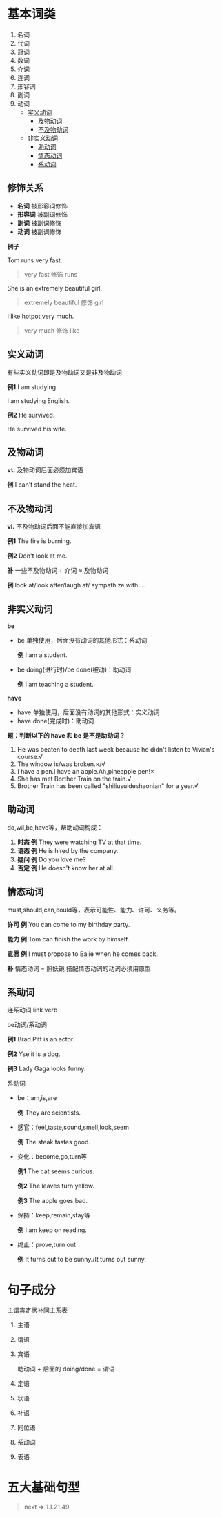 # 基本词类
1. 名词
1. 代词
1. 冠词
1. 数词
1. 介词
1. 连词
1. 形容词
1. 副词
1. 动词
   * <a href="#实义动词">实义动词</a>
      * <a href="#及物动词">及物动词</a>
      * <a href="#不及物动词">不及物动词</a>
   * <a href="#非实义动词">非实义动词</a>
      * <a href="#助动词">助动词</a>
      * <a href="#情态动词">情态动词</a>
      * <a href="#系动词">系动词</a>
## 修饰关系
* **名词** 被形容词修饰
* **形容词** 被副词修饰
* **副词** 被副词修饰
* **动词** 被副词修饰

**例子**

Tom runs very fast.
> very fast 修饰 runs

She is an extremely beautiful girl.
> extremely beautiful 修饰 girl

I like hotpot very much.
> very much 修饰 like
## 实义动词
有些实义动词即是及物动词又是非及物动词

**例1**
I am studying.

I am studying English.

**例2**
He survived.

He survived his wife.
## 及物动词
**vt.**
及物动词后面必须加宾语

**例**
I can't stand the heat.
## 不及物动词
**vi.**
不及物动词后面不能直接加宾语

**例1**
The fire is burning.

**例2**
Don't look at me.

**补**
一些不及物动词 + 介词 ≈ 及物动词

**例**
look at/look after/laugh at/ sympathize with ...
## 非实义动词
**be**

* be 单独使用，后面没有动词的其他形式：系动词

  **例**
  I am a student.
* be doing(进行时)/be done(被动)：助动词

  **例**
  I am teaching a student.

**have**

* have 单独使用，后面没有动词的其他形式：实义动词
* have done(完成时)：助动词

**题：判断以下的 have 和 be 是不是助动词？**

1.  He was beaten to death last week because he didn't listen to Vivian's course.√
1. The window is/was broken.×/√
1. I have a pen.I have an apple.Ah,pineapple pen!×
1. She has met Borther Train on the train.√
1. Brother Train has been called "shiliusuideshaonian" for a year.√
## 助动词
do,wil,be,have等，帮助动词构成：
1. **时态 例**
   They were watching TV at that time.
1. **语态 例**
   He is hired by the company.
1. **疑问 例**
   Do you love me?
1. **否定 例**
   He doesn't know her at all.
## 情态动词
must,should,can,could等，表示可能性、能力、许可、义务等。

**许可 例**
You can come to my birthday party.

**能力 例**
Tom can finish the work by himself.

**意愿 例**
I must propose to Bajie when he comes back.

**补**
情态动词 = 照妖镜
搭配情态动词的动词必须用原型
## 系动词
连系动词 link verb

be动词/系动词

**例1**
Brad Pitt is an actor.

**例2**
Yse,it is a dog.

**例3**
Lady Gaga looks funny.

系动词

* be：am,is,are

  **例**
  They are scientists.
* 感官：feel,taste,sound,smell,look,seem

  **例**
  The steak tastes good.
* 变化：become,go,turn等

  **例1**
  The cat seems curious.

  **例2**
  The leaves turn yellow.

  **例3**
  The apple goes bad.
* 保持：keep,remain,stay等

  **例**
  I am keep on reading.
* 终止：prove,turn out

  **例**
  It turns out to be sunny./It turns out sunny.
# 句子成分

主谓宾定状补同主系表

1. 主语
1. 谓语
1. 宾语

   助动词 + 后面的 doing/done = 谓语
1. 定语
1. 状语
1. 补语
1. 同位语
1. 系动词
1. 表语
# 五大基础句型
> next => 1.1.21.49